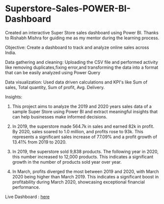 # Superstore-Sales-POWER-BI-Dashboard
Created an interactive Super Store sales dashboard using Power BI. Thanks to Rishabh Mishra for guiding me as my mentor during the learning process.

Objective: Create a dashboard to track and analyze online sales across India.

Data gathering and cleaning: Uploading the CSV file and performed activity like removing duplicates,fixing error,and transforming the data into a format that can be easily analyzed using Power Query

Data visualization: Used data driven calculations and KPI's like Sum of sales, Total quantity, Sum of profit, Avg. Delivery.

Insights:

1) This project aims to analyze the 2019 and 2020 years sales data of a sample Super Store using Power BI and extract meaningful insights that can help businesses make informed decisions.

2) In 2019, the superstore made 564.7k in sales and earned 82k in profit. By 2020, sales soared to 1.0 million, and profits rose to 93k. This represents a significant sales increase of 77.09% and a profit growth of 13.41% from 2019 to 2020.
   
3) In 2019, the superstore sold 9,838 products. The following year in 2020, this number increased to 12,000 products. This indicates a significant growth in the number of products sold year over year.
  
4) In March, profits diverged the most between 2019 and 2020, with March 2020 being higher than March 2019. This indicates a significant boost in profitability during March 2020, showcasing exceptional financial performance.
   
Live Dashboard : [here](https://app.powerbi.com/view?r=eyJrIjoiMzlhYzBjYjAtYzJjZS00NjE2LWE1ZTgtOGRmNDE0MDlhNzY4IiwidCI6ImM2ZTU0OWIzLTVmNDUtNDAzMi1hYWU5LWQ0MjQ0ZGM1YjJjNCJ9)


